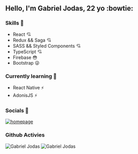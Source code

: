 ## Hello, I'm Gabriel Jodas, 22 yo :bowtie:


### Skills  :loudspeaker:
- React :cupid:
- Redux && Saga :cupid:
- SASS && Styled Components :cupid:
- TypeScript :cupid:
- Firebase :flushed:
- Bootstrap :stuck_out_tongue_winking_eye:


### Currently learning  :pencil: 
- React Native :zap:
- AdonisJS :zap:



### Socials  :link:
[![homepage][1]][2]

[1]: https://img.shields.io/badge/LinkedIn-0077B5?style=for-the-badge&logo=linkedin&logoColor=white
[2]: https://www.linkedin.com/in/gabriel-jodas-974b76128/ "redirect to linkedin"

### Github Activies
![Gabriel Jodas](https://github-readme-stats.vercel.app/api?username=dotdott&show_icons=true&theme=radical)
![Gabriel Jodas](https://github-readme-stats.vercel.app/api/top-langs/?username=dotdott&layout=compact&theme=radical)

